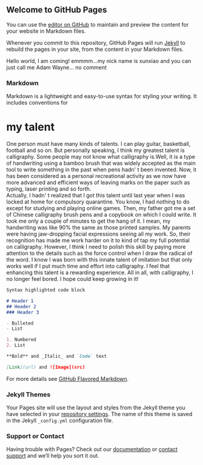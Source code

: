 ## Welcome to GitHub Pages

You can use the [editor on GitHub](https://github.com/xunxiaoadam/xunxiaoadam.github.io/edit/main/README.md) to maintain and preview the content for your website in Markdown files.

Whenever you commit to this repository, GitHub Pages will run [Jekyll](https://jekyllrb.com/) to rebuild the pages in your site, from the content in your Markdown files.

Hello world, I am coming!
emmmm...my nick name is xunxiao and you can just call me Adam Wayne...
no comment
### Markdown

Markdown is a lightweight and easy-to-use syntax for styling your writing. It includes conventions for

# my talent
One person must have many kinds of talents. I can play guitar, basketball, football and so on. But personally speaking, I think my greatest talent is calligraphy.
Some people may not know what calligraphy is.Well, it is a type of handwriting using a bamboo brush that was widely accepted as the main tool to write something in the past when pens hadn' t been invented. Now, it has been considered as a personal recreational activity as we now have more advanced and efficient ways of leaving marks on the paper such as typing, laser printing and so forth.  
Actually, I hadn' t realized that I got this talent until last year when I was locked at home for compulsory quarantine. You know, I had nothing to do except for studying and playing online games. Then, my father got me a set of Chinese calligraphy brush pens and a copybook on which I could write. It took me only a couple of minutes to get the hang of it. I mean, my handwriting was like 90% the same as those printed samples. My parents were having jaw-dropping facial expressions seeing all my work. So, their recognition has made me work harder on it to kind of tap my full potential on calligraphy. However, l think I need to polish this skill by paying more attention to the details such as the force control when I draw the radical of the word. I know I was born with this innate talent of imitation but that only works well if I put much time and effort into calligraphy.
 I feel that enhancing this talent is a rewarding experience. All in all, with calligraphy, I no longer feel bored. I hope could keep growing in it! 

```markdown
Syntax highlighted code block

# Header 1
## Header 2
### Header 3

- Bulleted
- List

1. Numbered
2. List

**Bold** and _Italic_ and `Code` text

[Link](url) and ![Image](src)
```

For more details see [GitHub Flavored Markdown](https://guides.github.com/features/mastering-markdown/).

### Jekyll Themes

Your Pages site will use the layout and styles from the Jekyll theme you have selected in your [repository settings](https://github.com/xunxiaoadam/xunxiaoadam.github.io/settings/pages). The name of this theme is saved in the Jekyll `_config.yml` configuration file.

### Support or Contact

Having trouble with Pages? Check out our [documentation](https://docs.github.com/categories/github-pages-basics/) or [contact support](https://support.github.com/contact) and we’ll help you sort it out.
